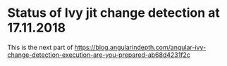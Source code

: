 # Status of Ivy jit change detection at 17.11.2018

This is the next part of https://blog.angularindepth.com/angular-ivy-change-detection-execution-are-you-prepared-ab68d4231f2c
